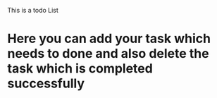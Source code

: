 This is a todo List

# Here you can add your task which needs to done and also delete the task which is completed successfully
